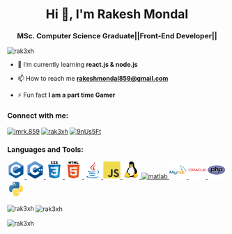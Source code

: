 <h1 align="center">Hi 👋, I'm Rakesh Mondal</h1>
<h3 align="center">MSc. Computer Science Graduate||Front-End Developer||</h3>

<p align="left"> <img src="https://komarev.com/ghpvc/?username=rak3xh&label=Profile%20views&color=0e75b6&style=flat" alt="rak3xh" /> </p>

- 🌱 I’m currently learning **react.js & node.js**

- 📫 How to reach me **rakeshmondal859@gmail.com**

- ⚡ Fun fact **I am a part time Gamer**

<h3 align="left">Connect with me:</h3>
<p align="left">
<a href="https://fb.com/imrk.859" target="blank"><img align="center" src="https://raw.githubusercontent.com/rahuldkjain/github-profile-readme-generator/master/src/images/icons/Social/facebook.svg" alt="imrk.859" height="30" width="40" /></a>
<a href="https://instagram.com/rak3xh" target="blank"><img align="center" src="https://www.google.com/url?sa=i&url=https%3A%2F%2Fen.m.wikipedia.org%2Fwiki%2FFile%3AInstagram_logo_2016.svg&psig=AOvVaw1pgFbywyIFFAqXGeCJKslm&ust=1699579980242000&source=images&cd=vfe&opi=89978449&ved=0CBIQjRxqFwoTCOCIgPritYIDFQAAAAAdAAAAABAE" alt="rak3xh" height="30" width="40" /></a>
<a href="https://discord.gg/9nUs5Ft" target="blank"><img align="center" src="https://raw.githubusercontent.com/rahuldkjain/github-profile-readme-generator/master/src/images/icons/Social/discord.svg" alt="9nUs5Ft" height="30" width="40" /></a>
</p>

<h3 align="left">Languages and Tools:</h3>
<p align="left"> <a href="https://www.cprogramming.com/" target="_blank" rel="noreferrer"> <img src="https://raw.githubusercontent.com/devicons/devicon/master/icons/c/c-original.svg" alt="c" width="40" height="40"/> </a> <a href="https://www.w3schools.com/cpp/" target="_blank" rel="noreferrer"> <img src="https://raw.githubusercontent.com/devicons/devicon/master/icons/cplusplus/cplusplus-original.svg" alt="cplusplus" width="40" height="40"/> </a> <a href="https://www.w3schools.com/css/" target="_blank" rel="noreferrer"> <img src="https://raw.githubusercontent.com/devicons/devicon/master/icons/css3/css3-original-wordmark.svg" alt="css3" width="40" height="40"/> </a> <a href="https://www.w3.org/html/" target="_blank" rel="noreferrer"> <img src="https://raw.githubusercontent.com/devicons/devicon/master/icons/html5/html5-original-wordmark.svg" alt="html5" width="40" height="40"/> </a> <a href="https://www.java.com" target="_blank" rel="noreferrer"> <img src="https://raw.githubusercontent.com/devicons/devicon/master/icons/java/java-original.svg" alt="java" width="40" height="40"/> </a> <a href="https://developer.mozilla.org/en-US/docs/Web/JavaScript" target="_blank" rel="noreferrer"> <img src="https://raw.githubusercontent.com/devicons/devicon/master/icons/javascript/javascript-original.svg" alt="javascript" width="40" height="40"/> </a> <a href="https://www.linux.org/" target="_blank" rel="noreferrer"> <img src="https://raw.githubusercontent.com/devicons/devicon/master/icons/linux/linux-original.svg" alt="linux" width="40" height="40"/> </a> <a href="https://www.mathworks.com/" target="_blank" rel="noreferrer"> <img src="https://upload.wikimedia.org/wikipedia/commons/2/21/Matlab_Logo.png" alt="matlab" width="40" height="40"/> </a> <a href="https://www.mysql.com/" target="_blank" rel="noreferrer"> <img src="https://raw.githubusercontent.com/devicons/devicon/master/icons/mysql/mysql-original-wordmark.svg" alt="mysql" width="40" height="40"/> </a> <a href="https://www.oracle.com/" target="_blank" rel="noreferrer"> <img src="https://raw.githubusercontent.com/devicons/devicon/master/icons/oracle/oracle-original.svg" alt="oracle" width="40" height="40"/> </a> <a href="https://www.php.net" target="_blank" rel="noreferrer"> <img src="https://raw.githubusercontent.com/devicons/devicon/master/icons/php/php-original.svg" alt="php" width="40" height="40"/> </a> <a href="https://www.python.org" target="_blank" rel="noreferrer"> <img src="https://raw.githubusercontent.com/devicons/devicon/master/icons/python/python-original.svg" alt="python" width="40" height="40"/> </a> </p>

<p><img align="left" src="https://github-readme-stats.vercel.app/api/top-langs?username=rak3xh&show_icons=true&locale=en&layout=compact" alt="rak3xh" /></p>

<p>&nbsp;<img align="center" src="https://github-readme-stats.vercel.app/api?username=rak3xh&show_icons=true&locale=en" alt="rak3xh" /></p>

<p><img align="center" src="https://github-readme-streak-stats.herokuapp.com/?user=rak3xh&" alt="rak3xh" /></p>
